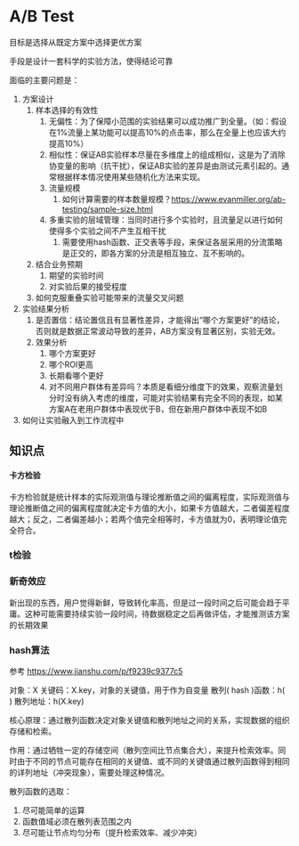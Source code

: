 # A/B Test

目标是选择从既定方案中选择更优方案

手段是设计一套科学的实验方法，使得结论可靠

面临的主要问题是：

1. 方案设计
    1. 样本选择的有效性
        1. 无偏性：为了保障小范围的实验结果可以成功推广到全量。（如：假设在1%流量上某功能可以提高10%的点击率，那么在全量上也应该大约提高10%）
        2. 相似性：保证AB实验样本尽量在多维度上的组成相似，这是为了消除协变量的影响（抗干扰），保证AB实验的差异是由测试元素引起的。通常根据样本情况使用某些随机化方法来实现。
        3. 流量规模
            1. 如何计算需要的样本数量规模？https://www.evanmiller.org/ab-testing/sample-size.html
        4. 多重实验的层域管理：当同时进行多个实验时，且流量足以进行如何使得多个实验之间不产生互相干扰
            1. 需要使用hash函数、正交表等手段，来保证各层采用的分流策略是正交的，即各方案的分流是相互独立、互不影响的。
    2. 结合业务预期
        1. 期望的实验时间
        2. 对实验后果的接受程度
    3. 如何克服重叠实验可能带来的流量交叉问题
2. 实验结果分析
    1. 是否置信：结论置信且有显著性差异，才能得出“哪个方案更好”的结论，否则就是数据正常波动导致的差异，AB方案没有显著区别，实验无效。
    2. 效果分析
        1. 哪个方案更好
        2. 哪个ROI更高
        3. 长期看哪个更好
        4. 对不同用户群体有差异吗？本质是看细分维度下的效果，观察流量划分时没有纳入考虑的维度，可能对实验结果有完全不同的表现，如某方案A在老用户群体中表现优于B，但在新用户群体中表现不如B
3. 如何让实验融入到工作流程中



## 知识点

#### 卡方检验

卡方检验就是统计样本的实际观测值与理论推断值之间的偏离程度，实际观测值与理论推断值之间的偏离程度就决定卡方值的大小，如果卡方值越大，二者偏差程度越大；反之，二者偏差越小；若两个值完全相等时，卡方值就为0，表明理论值完全符合。

### t检验



### 新奇效应

新出现的东西，用户觉得新鲜，导致转化率高，但是过一段时间之后可能会趋于平庸。这种可能需要持续实验一段时间，待数据稳定之后再做评估，才能推测该方案的长期效果



### hash算法

参考 https://www.jianshu.com/p/f9239c9377c5

对象：X
关键码：X.key，对象的关键值，用于作为自变量
散列( hash )函数：h( )
散列地址：h(X.key)

核心原理：通过散列函数决定对象关键值和散列地址之间的关系，实现数据的组织存储和检索。

作用：通过牺牲一定的存储空间（散列空间比节点集合大），来提升检索效率。同时由于不同的节点可能存在相同的关键值、或不同的关键值通过散列函数得到相同的详列地址（冲突现象），需要处理这种情况。

散列函数的选取：

1. 尽可能简单的运算
2. 函数值域必须在散列表范围之内
3. 尽可能让节点均匀分布（提升检索效率、减少冲突）

